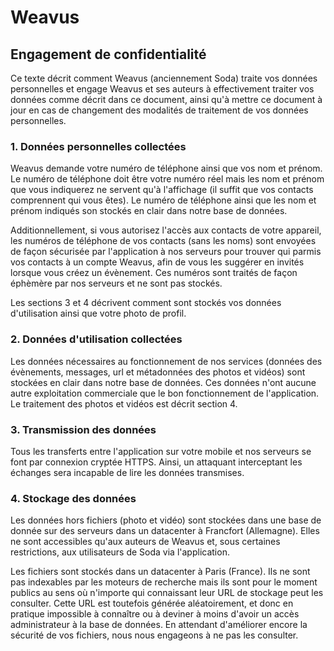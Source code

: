 # Weavus

## Engagement de confidentialité
Ce texte décrit comment Weavus (anciennement Soda) traite vos données personnelles et engage Weavus et ses auteurs à effectivement traiter vos données comme décrit dans ce document, ainsi qu'à mettre ce document à jour en cas de changement des modalités de traitement de vos données personnelles.

### 1. Données personnelles collectées
Weavus demande votre numéro de téléphone ainsi que vos nom et prénom. Le numéro de téléphone doit être votre numéro réel mais les nom et prénom que vous indiquerez ne servent qu'à l'affichage (il suffit que vos contacts comprennent qui vous êtes). Le numéro de téléphone ainsi que les nom et prénom indiqués son stockés en clair dans notre base de données.

Additionnellement, si vous autorisez l'accès aux contacts de votre appareil, les numéros de téléphone de vos contacts (sans les noms) sont envoyées de façon sécurisée par l'application à nos serveurs pour trouver qui parmis vos contacts à un compte Weavus, afin de vous les suggérer en invités lorsque vous créez un évènement. Ces numéros sont traités de façon éphèmère par nos serveurs et ne sont pas stockés. 

Les sections 3 et 4 décrivent comment sont stockés vos données d'utilisation ainsi que votre photo de profil.

### 2. Données d'utilisation collectées
Les données nécessaires au fonctionnement de nos services (données des évènements, messages, url et métadonnées des photos et vidéos) sont stockées en clair dans notre base de données. Ces données n'ont aucune autre exploitation commerciale que le bon fonctionnement de l'application. Le traitement des photos et vidéos est décrit section 4.

### 3. Transmission des données
Tous les transferts entre l'application sur votre mobile et nos serveurs se font par connexion cryptée HTTPS. Ainsi, un attaquant interceptant les échanges sera incapable de lire les données transmises.

### 4. Stockage des données
Les données hors fichiers (photo et vidéo) sont stockées dans une base de donnée sur des serveurs dans un datacenter à Francfort (Allemagne). Elles ne sont accessibles qu'aux auteurs de Weavus et, sous certaines restrictions, aux utilisateurs de Soda via l'application.

Les fichiers sont stockés dans un datacenter à Paris (France). Ils ne sont pas indexables par les moteurs de recherche mais ils sont pour le moment publics au sens où n'importe qui connaissant leur URL de stockage peut les consulter. Cette URL est toutefois générée aléatoirement, et donc en pratique impossible à connaître ou à deviner à moins d'avoir un accès administrateur à la base de données. En attendant d'améliorer encore la sécurité de vos fichiers, nous nous engageons à ne pas les consulter.
